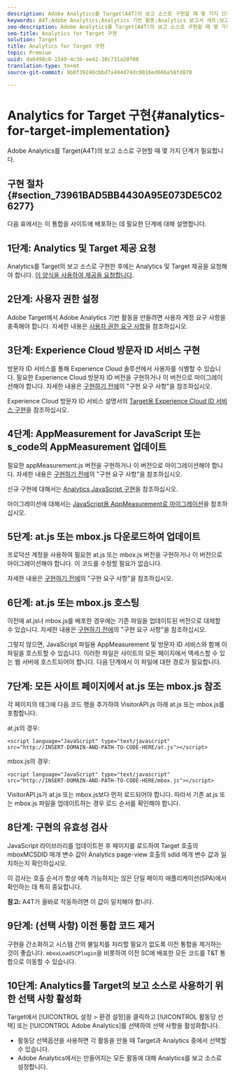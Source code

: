 ```yaml
---
description: Adobe Analytics를 Target(A4T)의 보고 소스로 구현할 때 몇 가지 단계가 필요합니다.
keywords: A4T;Adobe Analytics;Analytics 기반 활동;Analytics 보고서 세트;보고서 세트;Analytics Target 통합;보고서 세트 구성
seo-description: Adobe Analytics를 Target(A4T)의 보고 소스로 구현할 때 몇 가지 단계가 필요합니다.
seo-title: Analytics for Target 구현
solution: Target
title: Analytics for Target 구현
topic: Premium
uuid: da6498c8-1549-4c36-ae42-38c731a28f08
translation-type: tm+mt
source-git-commit: 9b8f39240cbbd7a494d74dc0016ed666a58fd870

---
```



# Analytics for Target 구현{#analytics-for-target-implementation}

Adobe Analytics를 Target(A4T)의 보고 소스로 구현할 때 몇 가지 단계가 필요합니다.

## 구현 절차 {#section_73961BAD5BB4430A95E073DE5C026277}

다음 표에서는 이 통합을 사이트에 배포하는 데 필요한 단계에 대해 설명합니다.

## 1단계: Analytics 및 Target 제공 요청

Analytics를 Target의 보고 소스로 구현한 후에는 Analytics 및 Target 제공을 요청해야 합니다. [이 양식을 사용하여 제공을 요청합니다](http://www.adobe.com/go/audiences).

## 2단계: 사용자 권한 설정

Adobe Target에서 Adobe Analytics 기반 활동을 만들려면 사용자 계정 요구 사항을 충족해야 합니다. 자세한 내용은 [사용자 권한 요구 사항](/help/c-integrating-target-with-mac/a4t/account-reqs.md)을 참조하십시오.

## 3단계: Experience Cloud 방문자 ID 서비스 구현

방문자 ID 서비스를 통해 Experience Cloud 솔루션에서 사용자를 식별할 수 있습니다. 필요한 Experience Cloud 방문자 ID 버전을 구현하거나 이 버전으로 마이그레이션해야 합니다. 자세한 내용은 [구현하기 전에](/help/c-integrating-target-with-mac/a4t/before-implement.md)의 &quot;구현 요구 사항&quot;을 참조하십시오.

Experience Cloud 방문자 ID 서비스 설명서의 [Target용 Experience Cloud ID 서비스 구현](https://marketing.adobe.com/resources/help/en_US/mcvid/mcvid-setup-target.html)을 참조하십시오.

## 4단계: AppMeasurement for JavaScript 또는 s_code의 AppMeasurement 업데이트

필요한 appMeasurement.js 버전을 구현하거나 이 버전으로 마이그레이션해야 합니다. 자세한 내용은 [구현하기 전에](/help/c-integrating-target-with-mac/a4t/before-implement.md)의 &quot;구현 요구 사항&quot;을 참조하십시오.

신규 구현에 대해서는 [Analytics JavaScript 구현](https://marketing.adobe.com/resources/help/en_US/sc/implement/js_implementation.html)을 참조하십시오.

마이그레이션에 대해서는 [JavaScript용 AppMeasurement로 마이그레이션](https://marketing.adobe.com/resources/help/en_US/sc/implement/?f=appmeasure_mjs_migrate)을 참조하십시오.

## 5단계: at.js 또는 mbox.js 다운로드하여 업데이트

프로덕션 계정을 사용하여 필요한 at.js 또는 mbox.js 버전을 구현하거나 이 버전으로 마이그레이션해야 합니다. 이 코드를 수정할 필요가 없습니다.

자세한 내용은 [구현하기 전에](/help/c-integrating-target-with-mac/a4t/before-implement.md)의 &quot;구현 요구 사항&quot;을 참조하십시오.

## 6단계: at.js 또는 mbox.js 호스팅

이전에 at.js나 mbox.js를 배포한 경우에는 기존 파일을 업데이트된 버전으로 대체할 수 있습니다. 자세한 내용은 [구현하기 전에](/help/c-integrating-target-with-mac/a4t/before-implement.md)의 &quot;구현 요구 사항&quot;을 참조하십시오.

그렇지 않으면, JavaScript 파일용 AppMeasurement 및 방문자 ID 서비스와 함께 이 파일을 호스트할 수 있습니다. 이러한 파일은 사이트의 모든 페이지에서 액세스할 수 있는 웹 서버에 호스트되어야 합니다. 다음 단계에서 이 파일에 대한 경로가 필요합니다.

## 7단계: 모든 사이트 페이지에서 at.js 또는 mbox.js 참조

각 페이지의 <head><meta http-equiv="Content-Type" content="text/html; charset=UTF-8"> 태그에 다음 코드 행을 추가하여 VisitorAPI.js 아래 at.js 또는 mbox.js를 포함합니다.

at.js의 경우:

```
<script language="JavaScript" type="text/javascript" 
src="http://INSERT-DOMAIN-AND-PATH-TO-CODE-HERE/at.js"></script>
```

mbox.js의 경우:

```
<script language="JavaScript" type="text/javascript" 
src="http://INSERT-DOMAIN-AND-PATH-TO-CODE-HERE/mbox.js"></script>
```

VisitorAPI.js가 at.js 또는 mbox.js보다 먼저 로드되어야 합니다. 따라서 기존 at.js 또는 mbox.js 파일을 업데이트하는 경우 로드 순서를 확인해야 합니다.

## 8단계: 구현의 유효성 검사

JavaScript 라이브러리를 업데이트한 후 페이지를 로드하여 Target 호출의 mboxMCSDID 매개 변수 값이 Analytics page-view 호출의 sdid 매개 변수 값과 일치하는지 확인하십시오.

이 검사는 호출 순서가 항상 예측 가능하지는 않은 단일 페이지 애플리케이션(SPA)에서 확인하는 데 특히 중요합니다.

**참고:** A4T가 올바로 작동하려면 이 값이 일치해야 합니다.

## 9단계: (선택 사항) 이전 통합 코드 제거

구현을 간소화하고 시스템 간의 불일치를 처리할 필요가 없도록 이전 통합을 제거하는 것이 좋습니다. `mboxLoadSCPlugin`을 비롯하여 이전 SC에 배포한 모든 코드를 T&amp;T 통합으로 이동할 수 있습니다.

## 10단계: Analytics를 Target의 보고 소스로 사용하기 위한 선택 사항 활성화

Target에서 [!UICONTROL 설정 &gt; 환경 설정]을 클릭하고 [!UICONTROL 활동당 선택] 또는 [!UICONTROL Adobe Analytics]를 선택하여 선택 사항을 활성화합니다.

* 활동당 선택옵션을 사용하면 각 활동을 만들 때 Target과 Analytics 중에서 선택할 수 있습니다.
* Adobe Analytics에서는 만들어지는 모든 활동에 대해 Analytics를 보고 소스로 설정합니다.

